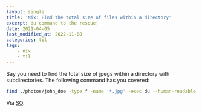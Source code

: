 ```yaml
---
layout: single
title: 'Nix: Find the total size of files within a directory'
excerpt: du command to the rescue!
date: 2021-04-05
last_modified_at: 2022-11-08
categories: til
tags:
    - nix
    - til
---
```


Say you need to find the total size of jpegs within a directory with subdirectories.
The following command has you covered:

```bash
find ./photos/john_doe -type f -name '*.jpg' -exec du --human-readable --total {} + | grep total$
```

Via [SO](https://unix.stackexchange.com/a/41552/198328).

